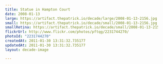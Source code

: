 ```yaml
---
title: Statue in Hampton Court
date: 2008-01-13
large: https://artifact.thepatrick.io/decade/large/2008-01-13-2156.jpg
small: https://artifact.thepatrick.io/decade/small/2008-01-13-2156.jpg
smallRetina: https://artifact.thepatrick.io/decade/small/2008-01-13-2156@2x.jpg
flickrUrl: http://www.flickr.com/photos/pftqg/2231744270/
photoId: "2231744270"
createdAt: 2011-01-30 13:31:32.735177
updatedAt: 2011-01-30 13:31:32.735177
layout: decade-image

---
```


